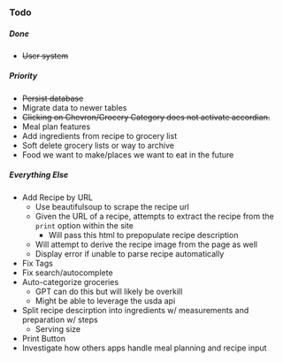 ### Todo
##### Done
- ~~User system~~
##### Priority
- ~~Persist database~~
- Migrate data to newer tables
- ~~Clicking on Chevron/Grocery Category does not activate accordian.~~
- Meal plan features
- Add ingredients from recipe to grocery list
- Soft delete grocery lists or way to archive
- Food we want to make/places we want to eat in the future
##### Everything Else
- Add Recipe by URL
    - Use beautifulsoup to scrape the recipe url
    - Given the URL of a recipe, attempts to extract the recipe from the `print` option within the site
        - Will pass this html to prepopulate recipe description
    - Will attempt to derive the recipe image from the page as well
    - Display error if unable to parse recipe automatically
- Fix Tags
- Fix search/autocomplete
- Auto-categorize groceries
    - GPT can do this but will likely be overkill
    - Might be able to leverage the usda api
- Split recipe descirption into ingredients w/ measurements and preparation w/ steps
    - Serving size
- Print Button
- Investigate how others apps handle meal planning and recipe input